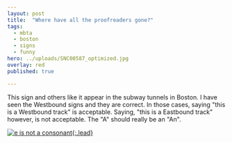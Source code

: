 ```yaml
---
layout: post
title:  "Where have all the proofreaders gone?"
tags:
  - mbta
  - boston
  - signs
  - funny
hero: ../uploads/SNC00587_optimized.jpg
overlay: red
published: true

---
```


This sign and others like it appear in the subway tunnels in Boston. I have seen the Westbound signs and they are correct. In those cases, saying "this is a Westbound track" is acceptable. Saying, "this is a Eastbound track" however, is not acceptable. The "A" should really be an "An".

[![e is not a consonant](../uploads/SNC00587_optimized.jpg){:.lead}](../uploads/SNC00587.jpg)